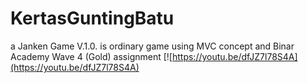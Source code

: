 # KertasGuntingBatu
a Janken Game V.1.0. is ordinary game using MVC concept and Binar Academy Wave 4 (Gold) assignment
[![https://youtu.be/dfJZ7l78S4A](https://youtu.be/dfJZ7l78S4A)
